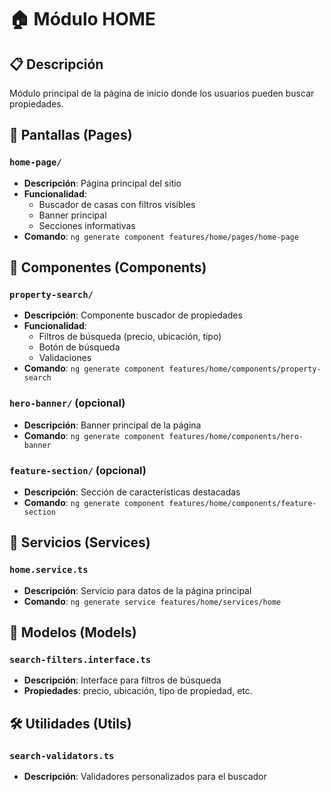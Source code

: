 # 🏠 Módulo HOME

## 📋 Descripción
Módulo principal de la página de inicio donde los usuarios pueden buscar propiedades.

## 📁 Pantallas (Pages)

### `home-page/`
- **Descripción**: Página principal del sitio
- **Funcionalidad**: 
  - Buscador de casas con filtros visibles
  - Banner principal
  - Secciones informativas
- **Comando**: `ng generate component features/home/pages/home-page`

## 🧩 Componentes (Components)

### `property-search/`
- **Descripción**: Componente buscador de propiedades
- **Funcionalidad**: 
  - Filtros de búsqueda (precio, ubicación, tipo)
  - Botón de búsqueda
  - Validaciones
- **Comando**: `ng generate component features/home/components/property-search`

### `hero-banner/` (opcional)
- **Descripción**: Banner principal de la página
- **Comando**: `ng generate component features/home/components/hero-banner`

### `feature-section/` (opcional)
- **Descripción**: Sección de características destacadas
- **Comando**: `ng generate component features/home/components/feature-section`

## 🔧 Servicios (Services)

### `home.service.ts`
- **Descripción**: Servicio para datos de la página principal
- **Comando**: `ng generate service features/home/services/home`

## 📄 Modelos (Models)

### `search-filters.interface.ts`
- **Descripción**: Interface para filtros de búsqueda
- **Propiedades**: precio, ubicación, tipo de propiedad, etc.

## 🛠️ Utilidades (Utils)

### `search-validators.ts`
- **Descripción**: Validadores personalizados para el buscador